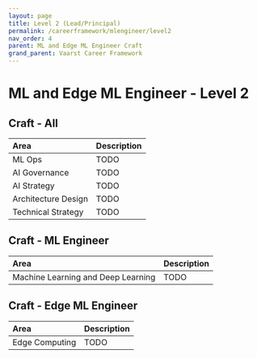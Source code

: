 ```yaml
---
layout: page
title: Level 2 (Lead/Principal)
permalink: /careerframework/mlengineer/level2
nav_order: 4
parent: ML and Edge ML Engineer Craft
grand_parent: Vaarst Career Framework
---
```


# ML and Edge ML Engineer - Level 2

## Craft - All

|Area          | Description       |
|:-------------|:------------------|
| ML Ops | TODO |
| AI Governance | TODO |
| AI Strategy | TODO |
| Architecture Design | TODO |
| Technical Strategy | TODO |


## Craft - ML Engineer

|Area          | Description       |
|:-------------|:------------------|
| Machine Learning and Deep Learning | TODO |

## Craft - Edge ML Engineer

|Area          | Description       |
|:-------------|:------------------|
| Edge Computing | TODO |